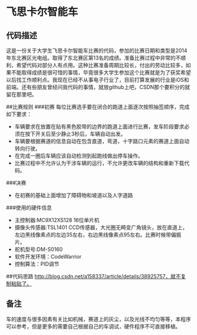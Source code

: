 # 飞思卡尔智能车

## 代码描述

这是一份关于大学生飞思卡尔智能车比赛的代码，参加的比赛日期和类型是2014年东北赛区光电组。取得了东北赛区第13名的成绩。准备比赛过程中非常的不顺利，希望代码对部分人有点用。这种比赛准备周期比较长，付出的劳动比较多，如果不能取得成绩是很可惜的事情，毕竟很多大学生参加这个比赛就是为了获奖希望以后找工作顺利点。我现在已经不从事电子行业了，目前打算发展的行业是iOS和前端。还有些朋友曾经问我代码的事情，就放github上吧，CSDN那个要积分的就留在那里吧。

##比赛规则
###初赛
 每位比赛选手要在闭合的跑道上面逐次按照抽签顺序，完成如下要求：
 - 车辆要求在放置在贴有黑色胶带的边界的跑道上面进行比赛，发车阶段要求必须在按下开关后至少静止3秒后，车辆自动出发。
 - 车辆要根据赛道的信息自动在包含直道，弯道，十字路口元素的赛道上面自动转向行驶。
 - 在完成一圈后车辆应该自动检测到起跑线做出停车操作。
 - 比赛过程中不允许认为干涉车辆的运行，不允许更改车辆的结构和重新下载代码。

###决赛
 - 在初赛的基础上面增加了障碍物和坡道以及人字道路
 
###使用的硬件信息
  - 主控制器:MC9X12XS128 16位单片机
  - 摄像头传感器:TSL1401 CCD传感器，大光圈无畸变广角镜头，放在直道上，左边黑线像素点的左边35左右，右边黑线像素点95左右。比赛时候带偏振片。
  - 舵机型号:DM-S0160
  - 软件开发环境：CodeWarrior
  - 控制算法：PID调节

##代码思路
http://blog.csdn.net/a158337/article/details/38925757，就不复制粘贴了。
## 备注
车的速度与很多因素有关比如机械，赛道上的灰尘，以及光线不均匀等等，本程序可以参考，但是更多的需要自己根据自己的车调试，硬件程序不可直接移植。
